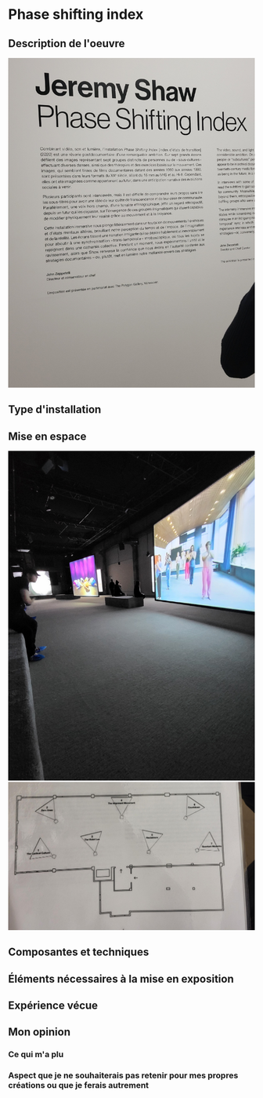 # Phase shifting index


## Description de l'oeuvre

![photo](20240202_142609.jpg)
## Type d'installation

## Mise en espace

![photo](20240202_145423.jpg)
![photo](Croquis.png)
## Composantes et techniques

## Éléments nécessaires à la mise en exposition

##  Expérience vécue

## Mon opinion
### Ce qui m'a plu

###  Aspect que je ne souhaiterais pas retenir pour mes propres créations ou que je ferais autrement
